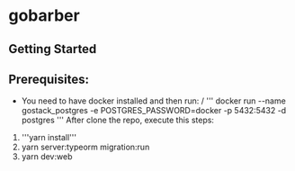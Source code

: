 # gobarber

## Getting Started

## Prerequisites:
- You need to have docker installed and then run: /
'''
docker run --name gostack_postgres -e POSTGRES_PASSWORD=docker -p 5432:5432 -d postgres
'''
After clone the repo, execute this steps:
1. '''yarn install'''
2. yarn server:typeorm migration:run
3. yarn dev:web